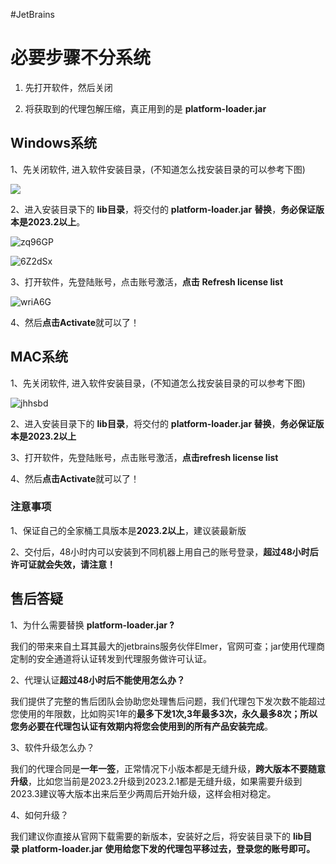 
#JetBrains

# 必要步骤不分系统

1. 先打开软件，然后关闭
    
2. 将获取到的代理包解压缩，真正用到的是 **platform-loader.jar**

## Windows系统

1、先关闭软件, 进入软件安装目录，(不知道怎么找安装目录的可以参考下图)

![](https://cdn.jsdelivr.net/gh/rivtian/Blogimg@main/uPic/cnlBQw.jpg)

2、进入安装目录下的 **lib目录**，将交付的 **platform-loader.jar** **替换**，**务必保证版本是2023.2以上**。

![zq96GP](https://cdn.jsdelivr.net/gh/rivtian/Blogimg@main/uPic/zq96GP.jpg)


![6Z2dSx](https://cdn.jsdelivr.net/gh/rivtian/Blogimg@main/uPic/6Z2dSx.jpg)

3、打开软件，先登陆账号，点击账号激活，**点击**  **Refresh license list**


![wriA6G](https://cdn.jsdelivr.net/gh/rivtian/Blogimg@main/uPic/wriA6G.jpg)

4、然后**点击Activate**就可以了！

## MAC系统

1、先关闭软件, 进入软件安装目录，(不知道怎么找安装目录的可以参考下图)


![jhhsbd](https://cdn.jsdelivr.net/gh/rivtian/Blogimg@main/uPic/jhhsbd.jpg)

2、进入安装目录下的 **lib目录**，将交付的 **platform-loader.jar 替换**，**务必保证版本是2023.2以上**

3、打开软件，先登陆账号，点击账号激活，**点击refresh license list**

4、然后**点击Activate**就可以了！

### **注意事项**

1、保证自己的全家桶工具版本是**2023.2以上**，建议装最新版

2、交付后，48小时内可以安装到不同机器上用自己的账号登录，**超过48小时后许可证就会失效，请注意！**



## 售后答疑

1、为什么需要替换 **platform-loader.jar ?**

我们的带来来自土耳其最大的jetbrains服务伙伴Elmer，官网可查；jar使用代理商定制的安全通道将认证转发到代理服务做许可认证。

2、代理认证**超过48小时后不能使用怎么办？**

我们提供了完整的售后团队会协助您处理售后问题，我们代理包下发次数不能超过您使用的年限数，比如购买1年的**最多下发1次,3年最多3次，永久最多8次；所以您务必要在代理包认证有效期内将您会使用到的所有产品安装完成**。

3、软件升级怎么办？

我们的代理合同是**一年一签**，正常情况下小版本都是无缝升级，**跨大版本不要随意升级**，比如您当前是2023.2升级到2023.2.1都是无缝升级，如果需要升级到2023.3建议等大版本出来后至少两周后开始升级，这样会相对稳定。

4、如何升级？

我们建议你直接从官网下载需要的新版本，安装好之后，将安装目录下的 **lib目录** **platform-loader.jar** **使用给您下发的代理包平移过去，****登录您的账号****即可。**


